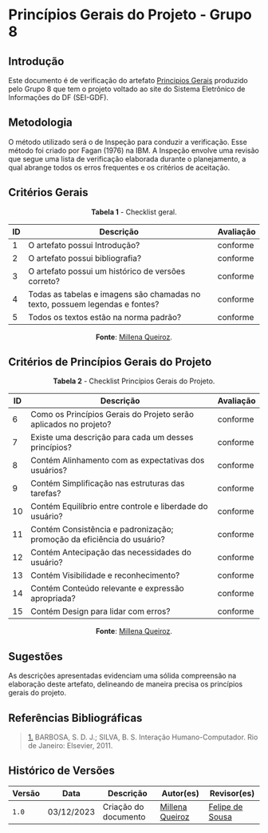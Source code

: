 # Princípios Gerais do Projeto - Grupo 8

## Introdução

Este documento é de verificação do artefato [Principios Gerais](https://interacao-humano-computador.github.io/2023.2-SEI-GDF/#/analise-de-requisitos/principios-gerais) produzido pelo Grupo 8 que tem o projeto voltado ao site do Sistema Eletrônico de Informações do DF (SEI-GDF).

## Metodologia

O método utilizado será o de Inspeção para conduzir a verificação. Esse método foi criado por Fagan (1976) na IBM. A Inspeção envolve uma revisão que segue uma lista de verificação elaborada durante o planejamento, a qual abrange todos os erros frequentes e os critérios de aceitação.


## Critérios Gerais

<Center>

**Tabela 1** - Checklist geral.

| ID  | Descrição                                                                                              | Avaliação |
| --- | ------------------------------------------------------------------------------------------------------ | --------- | 
| 1   | O artefato possui Introdução?                                                                          |        conforme  |
| 2   | O artefato possui bibliografia?                                           |   conforme       |
| 3   | O artefato possui um histórico de versões correto? |    conforme       |
| 4   | Todas as tabelas e imagens são chamadas no texto, possuem legendas e fontes?                           |     conforme      |
| 5   | Todos os textos estão na norma padrão?                                                                 |    conforme    |

**Fonte**: [Millena Queiroz](https://github.com/millenaqueiroz).

</Center>

## Critérios de Princípios Gerais do Projeto

<Center>

**Tabela 2** - Checklist Princípios Gerais do Projeto.

| ID  | Descrição                                                                                              | Avaliação |
| --- | ------------------------------------------------------------------------------------------------------ | --------- | 
| 6   | Como os Princípios Gerais do Projeto serão aplicados no projeto?                                      |  conforme           |
| 7  | Existe uma descrição para cada um desses princípios?                                                  |     conforme        |
| 8   | Contém Alinhamento com as expectativas dos usuários?                                                  |   conforme          |
| 9   | Contém Simplificação nas estruturas das tarefas?                                                      |     conforme        |
| 10   | Contém Equilíbrio entre controle e liberdade do usuário?                                              |     conforme        |
| 11  | Contém Consistência e padronização; promoção da eficiência do usuário?                                |     conforme        |
| 12  | Contém Antecipação das necessidades do usuário?                                                        |       conforme      |
| 13  | Contém Visibilidade e reconhecimento?                                                                 |    conforme         |
| 14 | Contém Conteúdo relevante e expressão apropriada?                                                     |    conforme         |
| 15  | Contém Design para lidar com erros?   | conforme  |


**Fonte**: [Millena Queiroz](https://github.com/millenaqueiroz).

</Center>

## Sugestões

As descrições apresentadas evidenciam uma sólida compreensão na elaboração deste artefato, delineando de maneira precisa os princípios gerais do projeto.

## Referências Bibliográficas

> <a id="REF1" href="#anchor_1">1.</a> BARBOSA, S. D. J.; SILVA, B. S. Interação Humano-Computador. Rio de Janeiro: Elsevier, 2011.

## Histórico de Versões

| Versão | Data       | Descrição            | Autor(es)                                     | Revisor(es)                                          |
| ------ | ---------- | -------------------- | --------------------------------------------- | ---------------------------------------------------- |
| `1.0`  | 03/12/2023 | Criação do documento | [Millena Queiroz](https://github.com/millenaqueiroz) |[Felipe de Sousa](https://github.com/fsousac) | 
